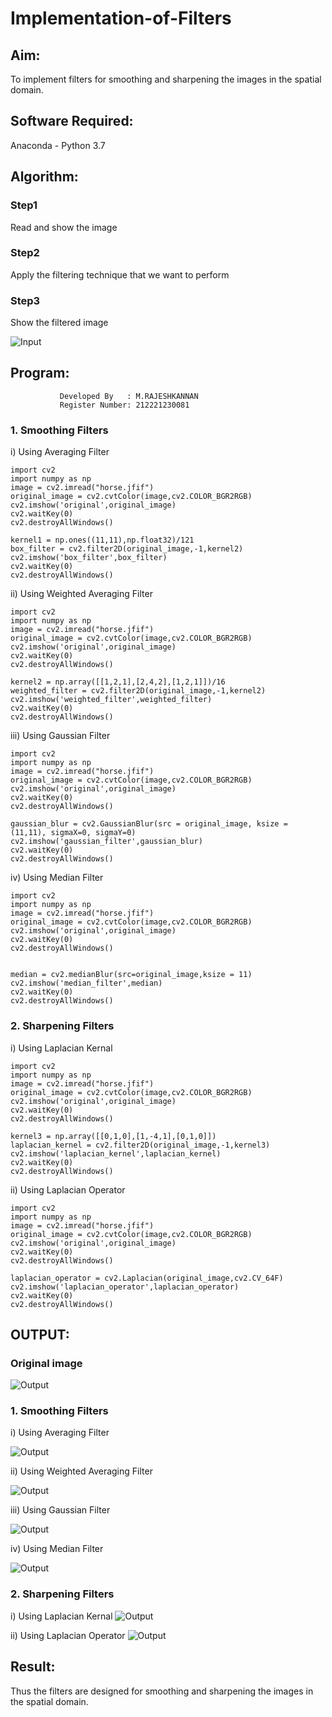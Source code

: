 # Implementation-of-Filters
## Aim:
To implement filters for smoothing and sharpening the images in the spatial domain.

## Software Required:
Anaconda - Python  3.7

## Algorithm:
### Step1

Read and show the image
### Step2
Apply the filtering technique that we want to perform
### Step3
Show the filtered image

![Input](image1.jpg)

## Program:
               Developed By   : M.RAJESHKANNAN
               Register Number: 212221230081

### 1. Smoothing Filters

i) Using Averaging Filter
```
import cv2
import numpy as np
image = cv2.imread("horse.jfif")
original_image = cv2.cvtColor(image,cv2.COLOR_BGR2RGB)
cv2.imshow('original',original_image)
cv2.waitKey(0)
cv2.destroyAllWindows()

kernel1 = np.ones((11,11),np.float32)/121
box_filter = cv2.filter2D(original_image,-1,kernel2)
cv2.imshow('box_filter',box_filter)
cv2.waitKey(0)
cv2.destroyAllWindows()

```
ii) Using Weighted Averaging Filter
```
import cv2
import numpy as np
image = cv2.imread("horse.jfif")
original_image = cv2.cvtColor(image,cv2.COLOR_BGR2RGB)
cv2.imshow('original',original_image)
cv2.waitKey(0)
cv2.destroyAllWindows()

kernel2 = np.array([[1,2,1],[2,4,2],[1,2,1]])/16
weighted_filter = cv2.filter2D(original_image,-1,kernel2)
cv2.imshow('weighted_filter',weighted_filter)
cv2.waitKey(0)
cv2.destroyAllWindows()

```
iii) Using Gaussian Filter
```
import cv2
import numpy as np
image = cv2.imread("horse.jfif")
original_image = cv2.cvtColor(image,cv2.COLOR_BGR2RGB)
cv2.imshow('original',original_image)
cv2.waitKey(0)
cv2.destroyAllWindows()

gaussian_blur = cv2.GaussianBlur(src = original_image, ksize = (11,11), sigmaX=0, sigmaY=0) 
cv2.imshow('gaussian_filter',gaussian_blur)
cv2.waitKey(0)
cv2.destroyAllWindows()

```

iv) Using Median Filter
```
import cv2
import numpy as np
image = cv2.imread("horse.jfif")
original_image = cv2.cvtColor(image,cv2.COLOR_BGR2RGB)
cv2.imshow('original',original_image)
cv2.waitKey(0)
cv2.destroyAllWindows()


median = cv2.medianBlur(src=original_image,ksize = 11)
cv2.imshow('median_filter',median)
cv2.waitKey(0)
cv2.destroyAllWindows()

```

### 2. Sharpening Filters
i) Using Laplacian Kernal
```
import cv2
import numpy as np
image = cv2.imread("horse.jfif")
original_image = cv2.cvtColor(image,cv2.COLOR_BGR2RGB)
cv2.imshow('original',original_image)
cv2.waitKey(0)
cv2.destroyAllWindows()

kernel3 = np.array([[0,1,0],[1,-4,1],[0,1,0]]) 
laplacian_kernel = cv2.filter2D(original_image,-1,kernel3)
cv2.imshow('laplacian_kernel',laplacian_kernel)
cv2.waitKey(0)
cv2.destroyAllWindows()

```
ii) Using Laplacian Operator
```
import cv2
import numpy as np
image = cv2.imread("horse.jfif")
original_image = cv2.cvtColor(image,cv2.COLOR_BGR2RGB)
cv2.imshow('original',original_image)
cv2.waitKey(0)
cv2.destroyAllWindows()

laplacian_operator = cv2.Laplacian(original_image,cv2.CV_64F)
cv2.imshow('laplacian_operator',laplacian_operator)
cv2.waitKey(0)
cv2.destroyAllWindows()

```

## OUTPUT:
### Original image
![Output](OP1.png)
### 1. Smoothing Filters

i) Using Averaging Filter

![Output](OP2.png)

ii) Using Weighted Averaging Filter

![Output](OP3.png)

iii) Using Gaussian Filter

![Output](OP4.png)

iv) Using Median Filter

![Output](OP5.png)
</br>
### 2. Sharpening Filters

i) Using Laplacian Kernal
![Output](OP6.png)

ii) Using Laplacian Operator
![Output](OP7.png)

## Result:
Thus the filters are designed for smoothing and sharpening the images in the spatial domain.
